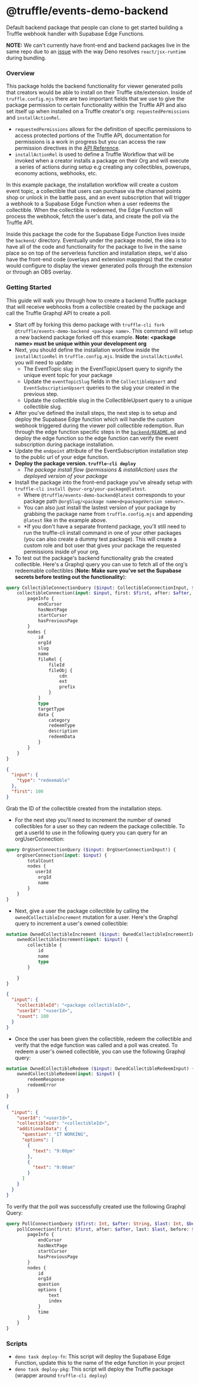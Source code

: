 # @truffle/events-demo-backend

Default backend package that people can clone to get started building a Truffle
webhook handler with Supabase Edge Functions.

**NOTE:** We can't currently have front-end and backend packages live in the
same repo due to an [issue](https://github.com/denoland/deno/issues/13389) with
the way Deno resolves `react/jsx-runtime` during bundling.

### Overview

This package holds the backend functionality for viewer generated polls that
creators would be able to install on their Truffle site/extension. Inside of
`truffle.config.mjs` there are two important fields that we use to give the
package permission to certain functionality within the Truffle API and also set
itself up when installed on a Truffle creator's org: `requestedPermissions` and
`installActionRel`.

- `requestedPermissions` allows for the definition of specific permissions to
  access protected portions of the Truffle API, documentation for permissions is
  a work in progress but you can access the raw permission directives in the
  [API Reference](https://truffle-labs.notion.site/GraphQL-API-207272de93e94ddfb1c2ba16934af72f).
- `installActionRel` is used to define a Truffle Workflow that will be invoked
  when a creator installs a package on their Org and will execute a series of
  actions during setup e.g creating any collectibles, powerups, economy actions,
  webhooks, etc.

In this example package, the installation workflow will create a custom event
topic, a collectible that users can purchase via the channel points shop or
unlock in the battle pass, and an event subscription that will trigger a webhook
to a Supabase Edge Function when a user redeems the collectible. When the
collectible is redeemed, the Edge Function will process the webhook, fetch the
user's data, and create the poll via the Truffle API.

Inside this package the code for the Supabase Edge Function lives inside the
`backend/` directory. Eventually under the package model, the idea is to have
all of the code and functionality for the package to live in the same place so
on top of the serverless function and installation steps, we'd also have the
front-end code (overlays and extension mappings) that the creator would
configure to display the viewer generated polls through the extension or through
an OBS overlay.

### Getting Started

This guide will walk you through how to create a backend Truffle package that
will receive webhooks from a collectible created by the package and call the
Truffle Graphql API to create a poll.

- Start off by forking this demo package with
  `truffle-cli fork @truffle/events-demo-backend <package name>`. This command
  will setup a new backend package forked off this example. **Note: \<package
  name\> must be unique within your development org**
- Next, you should define the installation workflow inside the
  `installActionRel` in `truffle.config.mjs`. Inside the `installActionRel` you
  will need to update:
  - The EventTopic slug in the EventTopicUpsert query to signify the unique
    event topic for your package
  - Update the `eventTopicSlug` fields in the `CollectibleUpsert` and
    `EventSubscriptionUpsert` queries to the slug your created in the previous
    step.
  - Update the collectible slug in the CollectibleUpsert query to a unique
    collectible slug.
- After you've defined the install steps, the next step is to setup and deploy
  the Supabase Edge function which will handle the custom webhook triggered
  during the viewer poll collectible redemption. Run through the edge function
  specific steps in the [`backend/README.md`](./backend/README.md) and deploy
  the edge function so the edge function can verify the event subscription
  during package installation.
- Update the `endpoint` attribute of the EventSubscription installation step to
  the public url of your edge function.
- **Deploy the package version. `truffle-cli deploy`**
  - _The package install flow (permissions & installAction) uses the deployed
    version of your package_
- Install the package into the front-end package you've already setup with
  `truffle-cli install @your-org/your-package@latest`.
  - Where `@truffle/events-demo-backend@latest` corresponds to your package path
    `@orgSlug/<package name>@<packageVersion semver>`.
  - You can also just install the lastest version of your package by grabbing
    the package name from `truffle.config.mjs` and appending `@latest` like in
    the example above.
  - *If you don't have a separate frontend package, you'll still need to run the
    truffle-cli install command in one of your other packages (you can also
    create a dummy test package). This will create a custom role and bot user
    that gives your package the requested permissions inside of your org.
- To test out the package's backend functionality grab the created collectible.
  Here's a Graphql query you can use to fetch all of the org's redeemable
  collectibles (**Note: Make sure you've set the Supabase secrets before testing
  out the functionality**):

```graphql
query CollectibleConnectionQuery ($input: CollectibleConnectionInput, $first: Int, $after: String, $last: Int, $before: String) {
    collectibleConnection(input: $input, first: $first, after: $after, last: $last, before: $before) {
        pageInfo {
            endCursor
            hasNextPage
            startCursor
            hasPreviousPage
        }
        nodes {
            id
            orgId
            slug
            name
            fileRel {
                fileId
                fileObj {
                    cdn
                    ext
                    prefix
                }
            }
            type
            targetType
            data {
                category
                redeemType
                description
                redeemData
            }
        }
    }
}
```

```json
{
  "input": {
    "type": "redeemable"
  },
  "first": 100
}
```

Grab the ID of the collectible created from the installation steps.

- For the next step you'll need to increment the number of owned collectibles
  for a user so they can redeem the package collectible. To get a userId to use
  in the following query you can query for an orgUserConnection:

```graphql
query OrgUserConnectionQuery ($input: OrgUserConnectionInput!) {
    orgUserConnection(input: $input) {
        totalCount
        nodes {
           userId
            orgId
            name
        }
    }
}
```

- Next, give a user the package collectible by calling the
  `ownedCollectibleIncrement` mutation for a user. Here's the Graphql query to
  increment a user's owned collectible:

```graphql
mutation OwnedCollectibleIncrement ($input: OwnedCollectibleIncrementInput!) {
    ownedCollectibleIncrement(input: $input) {
        collectible {
            id
            name
            type
        }

    }
}
```

```json
{
  "input": {
    "collectibleId": "<package collectibleId>",
    "userId": "<userId>",
    "count": 100
  }
}
```

- Once the user has been given the collectible, redeem the collectible and
  verify that the edge function was called and a poll was created. To redeem a
  user's owned collectible, you can use the following Graphql query:

```graphql
mutation OwnedCollectibleRedeem ($input: OwnedCollectibleRedeemInput) {
    ownedCollectibleRedeem(input: $input) {
        redeemResponse
        redeemError
    }
}
```

```json
{
  "input": {
    "userId": "<userId>",
    "collectibleId": "<collectibleId>",
    "additionalData": {
      "question": "IT WORKING",
      "options": [
        {
          "text": "9:00pm"
        },
        {
          "text": "9:00am"
        }
      ]
    }
  }
}
```

To verify that the poll was successfully created use the following Graphql
Query:

```graphql
query PollConnectionQuery ($first: Int, $after: String, $last: Int, $before: String) {
    pollConnection(first: $first, after: $after, last: $last, before: $before) {
        pageInfo {
            endCursor
            hasNextPage
            startCursor
            hasPreviousPage
        }
        nodes {
            id
            orgId
            question
            options {
                text
                index
            }
            time
        }
    }
}
```

### Scripts

- `deno task deploy-fn`: This script will deploy the Supabase Edge Function,
  update this to the name of the edge function in your project
- `deno task deploy-pkg`: This script will deploy the Truffle package (wrapper
  around `truffle-cli deploy`)
